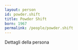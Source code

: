 ```yaml
---
layout: person
id: powder.shift
title: Powder Shift
born: 1967
permalink: /people/powder.shift
---
```


Dettagli della persona 
